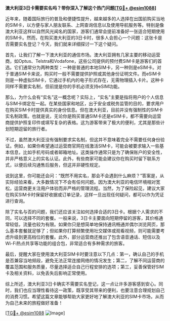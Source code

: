**澳大利亚3日卡需要实名吗？带你深入了解这个热门问题[[TG💪+ @esim1088](https://t.me/s/esim1088)]**

近年来，随着国际旅行的普及和便捷性提升，越来越多的人选择在出国前购买当地的SIM卡，以方便与家人朋友联系、上网查询信息以及使用导航服务等。特别是像澳大利亚这样以自然风光闻名的国家，游客们通常会提前准备好一张适合短期使用的SIM卡。然而，在购买澳大利亚的3日卡时，很多人会担心一个问题：这张卡是否需要实名登记？今天，我们就来详细探讨一下这个疑问。

首先，让我们了解一下澳大利亚的通信市场。澳大利亚拥有几家主要的移动运营商，如Optus、Telstra和Vodafone，这些公司提供的预付费SIM卡是游客们的首选。它们通常分为两种类型：一种是普通的本地SIM卡，另一种则是eSIM卡。对于普通SIM卡来说，购买时一般不需要提供护照或其他身份证明文件。而eSIM卡则是一种虚拟SIM卡，它通过手机内的电子形式存在，无需物理插入卡片。这种卡同样不需要实名制，但前提是你的手机必须支持eSIM功能。

那么，为什么会有“实名”这一概念呢？实际上，“实名”主要是指将用户的个人信息与SIM卡绑定在一起。在某些国家和地区，出于安全或税务监管的目的，要求用户在购买SIM卡时提供真实的身份信息。但在澳大利亚，目前并没有强制性的SIM卡实名制政策。也就是说，无论你是购买普通SIM卡还是eSIM卡，都不需要向运营商提供护照复印件或填写复杂的表格。这为游客带来了极大的便利，尤其是那些计划短期逗留的旅行者。

不过，虽然澳大利亚没有强制要求实名制，但这并不意味着完全不需要任何身份验证。例如，如果你希望通过运营商官网在线激活SIM卡，可能会被要求输入一些基本信息，比如手机号码或者邮箱地址。这类操作通常只是为了确保账户的安全性，并非严格意义上的实名认证。此外，有些商家可能会建议你在购买时留下联系方式，以便后续沟通售后服务，但这并非硬性规定。

说到这里，你可能还会问：“既然不用实名，那会不会遇到什么麻烦？”答案是，从实际经验来看，大多数情况下不会有任何问题。因为澳大利亚的电信环境相对宽松，运营商更关注用户体验而非严格的管理流程。当然，为了保险起见，建议大家在购买SIM卡时保留好收据或订单记录，这样一旦出现任何疑问，都可以作为凭证进行查询。

除了实名与否的问题，我们还应该关注如何选择合适的3日卡。根据个人需求的不同，可以选择不同的套餐。一般来说，3日卡主要面向短期停留的游客，其价格通常较低，流量也较为有限。如果你只是想简单地保持通讯畅通并偶尔浏览网页，那么基本套餐就足够了；但如果你打算频繁使用社交媒体或观看视频，则可能需要考虑升级到更高档位的套餐。此外，部分运营商还推出了包含语音通话、短信以及Wi-Fi热点共享等功能的组合包，非常适合有多种需求的旅客。

最后，提醒大家在使用澳大利亚SIM卡时要注意以下几点：第一，确认自己的手机是否兼容当地频段，避免无法正常连接网络的情况发生；第二，了解不同运营商的覆盖范围和服务质量，尽量选择适合自己行程安排的选项；第三，妥善保管好SIM卡及相关资料，以免丢失后影响正常使用。

综上所述，澳大利亚3日卡确实不需要实名登记，这一点让许多游客感到安心。同时，我们也应当理性看待这一政策，既享受其带来的便利，也要注意合理规划自己的消费习惯。希望这篇文章能够帮助大家更好地了解澳大利亚的SIM卡市场，从而为自己未来的旅程做好准备！

[[TG💪+ @esim1088](https://t.me/s/esim1088) ![Image](https://i.postimg.cc/4NQfJmqS/Snipaste-2025-05-13-00-14-12.png)]
